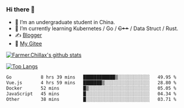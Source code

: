 ### Hi there 👋

- 🔭 I’m an undergraduate student in China.
- 🌱 I’m currently learning Kubernetes / Go / ~~C++~~ / Data Struct / Rust.
- ✍️ [Blogger](https://blog.farmer233.top)
- 🤔 [My Gitee](https://gitee.com/Farmer-chong)


[![Farmer.Chillax's github stats](https://github-readme-stats.vercel.app/api?username=FarmerChillax)](https://github.com/anuraghazra/github-readme-stats)

[![Top Langs](https://github-readme-stats.vercel.app/api/top-langs/?username=FarmerChillax&layout=compact&hide=html,css,javascript)](https://github.com/anuraghazra/github-readme-stats)


<a href="https://wakatime.com/@Farmer"> </a>
          <!--START_SECTION:waka-->

```txt
Go           8 hrs 39 mins   ████████████▒░░░░░░░░░░░░   49.95 %
Vue.js       4 hrs 59 mins   ███████▒░░░░░░░░░░░░░░░░░   28.80 %
Docker       52 mins         █▒░░░░░░░░░░░░░░░░░░░░░░░   05.05 %
JavaScript   45 mins         █░░░░░░░░░░░░░░░░░░░░░░░░   04.34 %
Other        38 mins         █░░░░░░░░░░░░░░░░░░░░░░░░   03.71 %
```

<!--END_SECTION:waka-->



<!--
**Farmer-chong/Farmer-chong** is a ✨ _special_ ✨ repository because its `README.md` (this file) appears on your GitHub profile.

Here are some ideas to get you started:

- 🔭 I’m currently working on ...
- 🌱 I’m currently learning ...
- 👯 I’m looking to collaborate on ...
- 🤔 I’m looking for help with ...
- 💬 Ask me about ...
- 📫 How to reach me: ...
- 😄 Pronouns: ...
- ⚡ Fun fact: ...
-->

